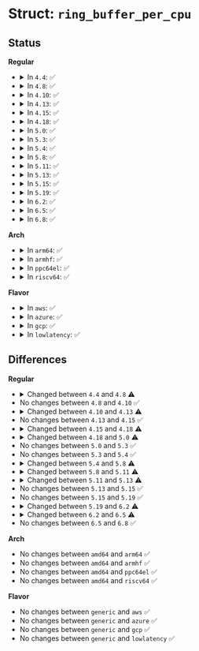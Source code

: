 # Struct: <code>ring_buffer_per_cpu</code>

## Status
<b>Regular</b>
<ul>
<li>
<details>
<summary>In <code>4.4</code>: ✅</summary>

```c
struct ring_buffer_per_cpu {
    int cpu;
    atomic_t record_disabled;
    struct ring_buffer *buffer;
    raw_spinlock_t reader_lock;
    arch_spinlock_t lock;
    struct lock_class_key lock_key;
    unsigned int nr_pages;
    unsigned int current_context;
    struct list_head *pages;
    struct buffer_page *head_page;
    struct buffer_page *tail_page;
    struct buffer_page *commit_page;
    struct buffer_page *reader_page;
    long unsigned int lost_events;
    long unsigned int last_overrun;
    local_t entries_bytes;
    local_t entries;
    local_t overrun;
    local_t commit_overrun;
    local_t dropped_events;
    local_t committing;
    local_t commits;
    long unsigned int read;
    long unsigned int read_bytes;
    u64 write_stamp;
    u64 read_stamp;
    int nr_pages_to_update;
    struct list_head new_pages;
    struct work_struct update_pages_work;
    struct completion update_done;
    struct rb_irq_work irq_work;
};
```
</details>
</li>
<li>
<details>
<summary>In <code>4.8</code>: ✅</summary>

```c
struct ring_buffer_per_cpu {
    int cpu;
    atomic_t record_disabled;
    struct ring_buffer *buffer;
    raw_spinlock_t reader_lock;
    arch_spinlock_t lock;
    struct lock_class_key lock_key;
    long unsigned int nr_pages;
    unsigned int current_context;
    struct list_head *pages;
    struct buffer_page *head_page;
    struct buffer_page *tail_page;
    struct buffer_page *commit_page;
    struct buffer_page *reader_page;
    long unsigned int lost_events;
    long unsigned int last_overrun;
    local_t entries_bytes;
    local_t entries;
    local_t overrun;
    local_t commit_overrun;
    local_t dropped_events;
    local_t committing;
    local_t commits;
    long unsigned int read;
    long unsigned int read_bytes;
    u64 write_stamp;
    u64 read_stamp;
    long int nr_pages_to_update;
    struct list_head new_pages;
    struct work_struct update_pages_work;
    struct completion update_done;
    struct rb_irq_work irq_work;
};
```
</details>
</li>
<li>
<details>
<summary>In <code>4.10</code>: ✅</summary>

```c
struct ring_buffer_per_cpu {
    int cpu;
    atomic_t record_disabled;
    struct ring_buffer *buffer;
    raw_spinlock_t reader_lock;
    arch_spinlock_t lock;
    struct lock_class_key lock_key;
    long unsigned int nr_pages;
    unsigned int current_context;
    struct list_head *pages;
    struct buffer_page *head_page;
    struct buffer_page *tail_page;
    struct buffer_page *commit_page;
    struct buffer_page *reader_page;
    long unsigned int lost_events;
    long unsigned int last_overrun;
    local_t entries_bytes;
    local_t entries;
    local_t overrun;
    local_t commit_overrun;
    local_t dropped_events;
    local_t committing;
    local_t commits;
    long unsigned int read;
    long unsigned int read_bytes;
    u64 write_stamp;
    u64 read_stamp;
    long int nr_pages_to_update;
    struct list_head new_pages;
    struct work_struct update_pages_work;
    struct completion update_done;
    struct rb_irq_work irq_work;
};
```
</details>
</li>
<li>
<details>
<summary>In <code>4.13</code>: ✅</summary>

```c
struct ring_buffer_per_cpu {
    int cpu;
    atomic_t record_disabled;
    struct ring_buffer *buffer;
    raw_spinlock_t reader_lock;
    arch_spinlock_t lock;
    struct lock_class_key lock_key;
    struct buffer_data_page *free_page;
    long unsigned int nr_pages;
    unsigned int current_context;
    struct list_head *pages;
    struct buffer_page *head_page;
    struct buffer_page *tail_page;
    struct buffer_page *commit_page;
    struct buffer_page *reader_page;
    long unsigned int lost_events;
    long unsigned int last_overrun;
    local_t entries_bytes;
    local_t entries;
    local_t overrun;
    local_t commit_overrun;
    local_t dropped_events;
    local_t committing;
    local_t commits;
    long unsigned int read;
    long unsigned int read_bytes;
    u64 write_stamp;
    u64 read_stamp;
    long int nr_pages_to_update;
    struct list_head new_pages;
    struct work_struct update_pages_work;
    struct completion update_done;
    struct rb_irq_work irq_work;
};
```
</details>
</li>
<li>
<details>
<summary>In <code>4.15</code>: ✅</summary>

```c
struct ring_buffer_per_cpu {
    int cpu;
    atomic_t record_disabled;
    struct ring_buffer *buffer;
    raw_spinlock_t reader_lock;
    arch_spinlock_t lock;
    struct lock_class_key lock_key;
    struct buffer_data_page *free_page;
    long unsigned int nr_pages;
    unsigned int current_context;
    struct list_head *pages;
    struct buffer_page *head_page;
    struct buffer_page *tail_page;
    struct buffer_page *commit_page;
    struct buffer_page *reader_page;
    long unsigned int lost_events;
    long unsigned int last_overrun;
    local_t entries_bytes;
    local_t entries;
    local_t overrun;
    local_t commit_overrun;
    local_t dropped_events;
    local_t committing;
    local_t commits;
    long unsigned int read;
    long unsigned int read_bytes;
    u64 write_stamp;
    u64 read_stamp;
    long int nr_pages_to_update;
    struct list_head new_pages;
    struct work_struct update_pages_work;
    struct completion update_done;
    struct rb_irq_work irq_work;
};
```
</details>
</li>
<li>
<details>
<summary>In <code>4.18</code>: ✅</summary>

```c
struct ring_buffer_per_cpu {
    int cpu;
    atomic_t record_disabled;
    struct ring_buffer *buffer;
    raw_spinlock_t reader_lock;
    arch_spinlock_t lock;
    struct lock_class_key lock_key;
    struct buffer_data_page *free_page;
    long unsigned int nr_pages;
    unsigned int current_context;
    struct list_head *pages;
    struct buffer_page *head_page;
    struct buffer_page *tail_page;
    struct buffer_page *commit_page;
    struct buffer_page *reader_page;
    long unsigned int lost_events;
    long unsigned int last_overrun;
    long unsigned int nest;
    local_t entries_bytes;
    local_t entries;
    local_t overrun;
    local_t commit_overrun;
    local_t dropped_events;
    local_t committing;
    local_t commits;
    long unsigned int read;
    long unsigned int read_bytes;
    u64 write_stamp;
    u64 read_stamp;
    long int nr_pages_to_update;
    struct list_head new_pages;
    struct work_struct update_pages_work;
    struct completion update_done;
    struct rb_irq_work irq_work;
};
```
</details>
</li>
<li>
<details>
<summary>In <code>5.0</code>: ✅</summary>

```c
struct ring_buffer_per_cpu {
    int cpu;
    atomic_t record_disabled;
    struct ring_buffer *buffer;
    raw_spinlock_t reader_lock;
    arch_spinlock_t lock;
    struct lock_class_key lock_key;
    struct buffer_data_page *free_page;
    long unsigned int nr_pages;
    unsigned int current_context;
    struct list_head *pages;
    struct buffer_page *head_page;
    struct buffer_page *tail_page;
    struct buffer_page *commit_page;
    struct buffer_page *reader_page;
    long unsigned int lost_events;
    long unsigned int last_overrun;
    long unsigned int nest;
    local_t entries_bytes;
    local_t entries;
    local_t overrun;
    local_t commit_overrun;
    local_t dropped_events;
    local_t committing;
    local_t commits;
    local_t pages_touched;
    local_t pages_read;
    long int last_pages_touch;
    size_t shortest_full;
    long unsigned int read;
    long unsigned int read_bytes;
    u64 write_stamp;
    u64 read_stamp;
    long int nr_pages_to_update;
    struct list_head new_pages;
    struct work_struct update_pages_work;
    struct completion update_done;
    struct rb_irq_work irq_work;
};
```
</details>
</li>
<li>
<details>
<summary>In <code>5.3</code>: ✅</summary>

```c
struct ring_buffer_per_cpu {
    int cpu;
    atomic_t record_disabled;
    struct ring_buffer *buffer;
    raw_spinlock_t reader_lock;
    arch_spinlock_t lock;
    struct lock_class_key lock_key;
    struct buffer_data_page *free_page;
    long unsigned int nr_pages;
    unsigned int current_context;
    struct list_head *pages;
    struct buffer_page *head_page;
    struct buffer_page *tail_page;
    struct buffer_page *commit_page;
    struct buffer_page *reader_page;
    long unsigned int lost_events;
    long unsigned int last_overrun;
    long unsigned int nest;
    local_t entries_bytes;
    local_t entries;
    local_t overrun;
    local_t commit_overrun;
    local_t dropped_events;
    local_t committing;
    local_t commits;
    local_t pages_touched;
    local_t pages_read;
    long int last_pages_touch;
    size_t shortest_full;
    long unsigned int read;
    long unsigned int read_bytes;
    u64 write_stamp;
    u64 read_stamp;
    long int nr_pages_to_update;
    struct list_head new_pages;
    struct work_struct update_pages_work;
    struct completion update_done;
    struct rb_irq_work irq_work;
};
```
</details>
</li>
<li>
<details>
<summary>In <code>5.4</code>: ✅</summary>

```c
struct ring_buffer_per_cpu {
    int cpu;
    atomic_t record_disabled;
    struct ring_buffer *buffer;
    raw_spinlock_t reader_lock;
    arch_spinlock_t lock;
    struct lock_class_key lock_key;
    struct buffer_data_page *free_page;
    long unsigned int nr_pages;
    unsigned int current_context;
    struct list_head *pages;
    struct buffer_page *head_page;
    struct buffer_page *tail_page;
    struct buffer_page *commit_page;
    struct buffer_page *reader_page;
    long unsigned int lost_events;
    long unsigned int last_overrun;
    long unsigned int nest;
    local_t entries_bytes;
    local_t entries;
    local_t overrun;
    local_t commit_overrun;
    local_t dropped_events;
    local_t committing;
    local_t commits;
    local_t pages_touched;
    local_t pages_read;
    long int last_pages_touch;
    size_t shortest_full;
    long unsigned int read;
    long unsigned int read_bytes;
    u64 write_stamp;
    u64 read_stamp;
    long int nr_pages_to_update;
    struct list_head new_pages;
    struct work_struct update_pages_work;
    struct completion update_done;
    struct rb_irq_work irq_work;
};
```
</details>
</li>
<li>
<details>
<summary>In <code>5.8</code>: ✅</summary>

```c
struct ring_buffer_per_cpu {
    int cpu;
    atomic_t record_disabled;
    atomic_t resize_disabled;
    struct trace_buffer *buffer;
    raw_spinlock_t reader_lock;
    arch_spinlock_t lock;
    struct lock_class_key lock_key;
    struct buffer_data_page *free_page;
    long unsigned int nr_pages;
    unsigned int current_context;
    struct list_head *pages;
    struct buffer_page *head_page;
    struct buffer_page *tail_page;
    struct buffer_page *commit_page;
    struct buffer_page *reader_page;
    long unsigned int lost_events;
    long unsigned int last_overrun;
    long unsigned int nest;
    local_t entries_bytes;
    local_t entries;
    local_t overrun;
    local_t commit_overrun;
    local_t dropped_events;
    local_t committing;
    local_t commits;
    local_t pages_touched;
    local_t pages_read;
    long int last_pages_touch;
    size_t shortest_full;
    long unsigned int read;
    long unsigned int read_bytes;
    u64 write_stamp;
    u64 read_stamp;
    long int nr_pages_to_update;
    struct list_head new_pages;
    struct work_struct update_pages_work;
    struct completion update_done;
    struct rb_irq_work irq_work;
};
```
</details>
</li>
<li>
<details>
<summary>In <code>5.11</code>: ✅</summary>

```c
struct ring_buffer_per_cpu {
    int cpu;
    atomic_t record_disabled;
    atomic_t resize_disabled;
    struct trace_buffer *buffer;
    raw_spinlock_t reader_lock;
    arch_spinlock_t lock;
    struct lock_class_key lock_key;
    struct buffer_data_page *free_page;
    long unsigned int nr_pages;
    unsigned int current_context;
    struct list_head *pages;
    struct buffer_page *head_page;
    struct buffer_page *tail_page;
    struct buffer_page *commit_page;
    struct buffer_page *reader_page;
    long unsigned int lost_events;
    long unsigned int last_overrun;
    long unsigned int nest;
    local_t entries_bytes;
    local_t entries;
    local_t overrun;
    local_t commit_overrun;
    local_t dropped_events;
    local_t committing;
    local_t commits;
    local_t pages_touched;
    local_t pages_read;
    long int last_pages_touch;
    size_t shortest_full;
    long unsigned int read;
    long unsigned int read_bytes;
    rb_time_t write_stamp;
    rb_time_t before_stamp;
    u64 read_stamp;
    long int nr_pages_to_update;
    struct list_head new_pages;
    struct work_struct update_pages_work;
    struct completion update_done;
    struct rb_irq_work irq_work;
};
```
</details>
</li>
<li>
<details>
<summary>In <code>5.13</code>: ✅</summary>

```c
struct ring_buffer_per_cpu {
    int cpu;
    atomic_t record_disabled;
    atomic_t resize_disabled;
    struct trace_buffer *buffer;
    raw_spinlock_t reader_lock;
    arch_spinlock_t lock;
    struct lock_class_key lock_key;
    struct buffer_data_page *free_page;
    long unsigned int nr_pages;
    unsigned int current_context;
    struct list_head *pages;
    struct buffer_page *head_page;
    struct buffer_page *tail_page;
    struct buffer_page *commit_page;
    struct buffer_page *reader_page;
    long unsigned int lost_events;
    long unsigned int last_overrun;
    long unsigned int nest;
    local_t entries_bytes;
    local_t entries;
    local_t overrun;
    local_t commit_overrun;
    local_t dropped_events;
    local_t committing;
    local_t commits;
    local_t pages_touched;
    local_t pages_read;
    long int last_pages_touch;
    size_t shortest_full;
    long unsigned int read;
    long unsigned int read_bytes;
    rb_time_t write_stamp;
    rb_time_t before_stamp;
    u64 event_stamp[5];
    u64 read_stamp;
    long int nr_pages_to_update;
    struct list_head new_pages;
    struct work_struct update_pages_work;
    struct completion update_done;
    struct rb_irq_work irq_work;
};
```
</details>
</li>
<li>
<details>
<summary>In <code>5.15</code>: ✅</summary>

```c
struct ring_buffer_per_cpu {
    int cpu;
    atomic_t record_disabled;
    atomic_t resize_disabled;
    struct trace_buffer *buffer;
    raw_spinlock_t reader_lock;
    arch_spinlock_t lock;
    struct lock_class_key lock_key;
    struct buffer_data_page *free_page;
    long unsigned int nr_pages;
    unsigned int current_context;
    struct list_head *pages;
    struct buffer_page *head_page;
    struct buffer_page *tail_page;
    struct buffer_page *commit_page;
    struct buffer_page *reader_page;
    long unsigned int lost_events;
    long unsigned int last_overrun;
    long unsigned int nest;
    local_t entries_bytes;
    local_t entries;
    local_t overrun;
    local_t commit_overrun;
    local_t dropped_events;
    local_t committing;
    local_t commits;
    local_t pages_touched;
    local_t pages_read;
    long int last_pages_touch;
    size_t shortest_full;
    long unsigned int read;
    long unsigned int read_bytes;
    rb_time_t write_stamp;
    rb_time_t before_stamp;
    u64 event_stamp[5];
    u64 read_stamp;
    long int nr_pages_to_update;
    struct list_head new_pages;
    struct work_struct update_pages_work;
    struct completion update_done;
    struct rb_irq_work irq_work;
};
```
</details>
</li>
<li>
<details>
<summary>In <code>5.19</code>: ✅</summary>

```c
struct ring_buffer_per_cpu {
    int cpu;
    atomic_t record_disabled;
    atomic_t resize_disabled;
    struct trace_buffer *buffer;
    raw_spinlock_t reader_lock;
    arch_spinlock_t lock;
    struct lock_class_key lock_key;
    struct buffer_data_page *free_page;
    long unsigned int nr_pages;
    unsigned int current_context;
    struct list_head *pages;
    struct buffer_page *head_page;
    struct buffer_page *tail_page;
    struct buffer_page *commit_page;
    struct buffer_page *reader_page;
    long unsigned int lost_events;
    long unsigned int last_overrun;
    long unsigned int nest;
    local_t entries_bytes;
    local_t entries;
    local_t overrun;
    local_t commit_overrun;
    local_t dropped_events;
    local_t committing;
    local_t commits;
    local_t pages_touched;
    local_t pages_read;
    long int last_pages_touch;
    size_t shortest_full;
    long unsigned int read;
    long unsigned int read_bytes;
    rb_time_t write_stamp;
    rb_time_t before_stamp;
    u64 event_stamp[5];
    u64 read_stamp;
    long int nr_pages_to_update;
    struct list_head new_pages;
    struct work_struct update_pages_work;
    struct completion update_done;
    struct rb_irq_work irq_work;
};
```
</details>
</li>
<li>
<details>
<summary>In <code>6.2</code>: ✅</summary>

```c
struct ring_buffer_per_cpu {
    int cpu;
    atomic_t record_disabled;
    atomic_t resize_disabled;
    struct trace_buffer *buffer;
    raw_spinlock_t reader_lock;
    arch_spinlock_t lock;
    struct lock_class_key lock_key;
    struct buffer_data_page *free_page;
    long unsigned int nr_pages;
    unsigned int current_context;
    struct list_head *pages;
    struct buffer_page *head_page;
    struct buffer_page *tail_page;
    struct buffer_page *commit_page;
    struct buffer_page *reader_page;
    long unsigned int lost_events;
    long unsigned int last_overrun;
    long unsigned int nest;
    local_t entries_bytes;
    local_t entries;
    local_t overrun;
    local_t commit_overrun;
    local_t dropped_events;
    local_t committing;
    local_t commits;
    local_t pages_touched;
    local_t pages_lost;
    local_t pages_read;
    long int last_pages_touch;
    size_t shortest_full;
    long unsigned int read;
    long unsigned int read_bytes;
    rb_time_t write_stamp;
    rb_time_t before_stamp;
    u64 event_stamp[5];
    u64 read_stamp;
    long int nr_pages_to_update;
    struct list_head new_pages;
    struct work_struct update_pages_work;
    struct completion update_done;
    struct rb_irq_work irq_work;
};
```
</details>
</li>
<li>
<details>
<summary>In <code>6.5</code>: ✅</summary>

```c
struct ring_buffer_per_cpu {
    int cpu;
    atomic_t record_disabled;
    atomic_t resize_disabled;
    struct trace_buffer *buffer;
    raw_spinlock_t reader_lock;
    arch_spinlock_t lock;
    struct lock_class_key lock_key;
    struct buffer_data_page *free_page;
    long unsigned int nr_pages;
    unsigned int current_context;
    struct list_head *pages;
    struct buffer_page *head_page;
    struct buffer_page *tail_page;
    struct buffer_page *commit_page;
    struct buffer_page *reader_page;
    long unsigned int lost_events;
    long unsigned int last_overrun;
    long unsigned int nest;
    local_t entries_bytes;
    local_t entries;
    local_t overrun;
    local_t commit_overrun;
    local_t dropped_events;
    local_t committing;
    local_t commits;
    local_t pages_touched;
    local_t pages_lost;
    local_t pages_read;
    long int last_pages_touch;
    size_t shortest_full;
    long unsigned int read;
    long unsigned int read_bytes;
    rb_time_t write_stamp;
    rb_time_t before_stamp;
    u64 event_stamp[5];
    u64 read_stamp;
    long unsigned int pages_removed;
    long int nr_pages_to_update;
    struct list_head new_pages;
    struct work_struct update_pages_work;
    struct completion update_done;
    struct rb_irq_work irq_work;
};
```
</details>
</li>
<li>
<details>
<summary>In <code>6.8</code>: ✅</summary>

```c
struct ring_buffer_per_cpu {
    int cpu;
    atomic_t record_disabled;
    atomic_t resize_disabled;
    struct trace_buffer *buffer;
    raw_spinlock_t reader_lock;
    arch_spinlock_t lock;
    struct lock_class_key lock_key;
    struct buffer_data_page *free_page;
    long unsigned int nr_pages;
    unsigned int current_context;
    struct list_head *pages;
    struct buffer_page *head_page;
    struct buffer_page *tail_page;
    struct buffer_page *commit_page;
    struct buffer_page *reader_page;
    long unsigned int lost_events;
    long unsigned int last_overrun;
    long unsigned int nest;
    local_t entries_bytes;
    local_t entries;
    local_t overrun;
    local_t commit_overrun;
    local_t dropped_events;
    local_t committing;
    local_t commits;
    local_t pages_touched;
    local_t pages_lost;
    local_t pages_read;
    long int last_pages_touch;
    size_t shortest_full;
    long unsigned int read;
    long unsigned int read_bytes;
    rb_time_t write_stamp;
    rb_time_t before_stamp;
    u64 event_stamp[5];
    u64 read_stamp;
    long unsigned int pages_removed;
    long int nr_pages_to_update;
    struct list_head new_pages;
    struct work_struct update_pages_work;
    struct completion update_done;
    struct rb_irq_work irq_work;
};
```
</details>
</li>
</ul>
<b>Arch</b>
<ul>
<li>
<details>
<summary>In <code>arm64</code>: ✅</summary>

```c
struct ring_buffer_per_cpu {
    int cpu;
    atomic_t record_disabled;
    struct ring_buffer *buffer;
    raw_spinlock_t reader_lock;
    arch_spinlock_t lock;
    struct lock_class_key lock_key;
    struct buffer_data_page *free_page;
    long unsigned int nr_pages;
    unsigned int current_context;
    struct list_head *pages;
    struct buffer_page *head_page;
    struct buffer_page *tail_page;
    struct buffer_page *commit_page;
    struct buffer_page *reader_page;
    long unsigned int lost_events;
    long unsigned int last_overrun;
    long unsigned int nest;
    local_t entries_bytes;
    local_t entries;
    local_t overrun;
    local_t commit_overrun;
    local_t dropped_events;
    local_t committing;
    local_t commits;
    local_t pages_touched;
    local_t pages_read;
    long int last_pages_touch;
    size_t shortest_full;
    long unsigned int read;
    long unsigned int read_bytes;
    u64 write_stamp;
    u64 read_stamp;
    long int nr_pages_to_update;
    struct list_head new_pages;
    struct work_struct update_pages_work;
    struct completion update_done;
    struct rb_irq_work irq_work;
};
```
</details>
</li>
<li>
<details>
<summary>In <code>armhf</code>: ✅</summary>

```c
struct ring_buffer_per_cpu {
    int cpu;
    atomic_t record_disabled;
    struct ring_buffer *buffer;
    raw_spinlock_t reader_lock;
    arch_spinlock_t lock;
    struct lock_class_key lock_key;
    struct buffer_data_page *free_page;
    long unsigned int nr_pages;
    unsigned int current_context;
    struct list_head *pages;
    struct buffer_page *head_page;
    struct buffer_page *tail_page;
    struct buffer_page *commit_page;
    struct buffer_page *reader_page;
    long unsigned int lost_events;
    long unsigned int last_overrun;
    long unsigned int nest;
    local_t entries_bytes;
    local_t entries;
    local_t overrun;
    local_t commit_overrun;
    local_t dropped_events;
    local_t committing;
    local_t commits;
    local_t pages_touched;
    local_t pages_read;
    long int last_pages_touch;
    size_t shortest_full;
    long unsigned int read;
    long unsigned int read_bytes;
    u64 write_stamp;
    u64 read_stamp;
    long int nr_pages_to_update;
    struct list_head new_pages;
    struct work_struct update_pages_work;
    struct completion update_done;
    struct rb_irq_work irq_work;
};
```
</details>
</li>
<li>
<details>
<summary>In <code>ppc64el</code>: ✅</summary>

```c
struct ring_buffer_per_cpu {
    int cpu;
    atomic_t record_disabled;
    struct ring_buffer *buffer;
    raw_spinlock_t reader_lock;
    arch_spinlock_t lock;
    struct lock_class_key lock_key;
    struct buffer_data_page *free_page;
    long unsigned int nr_pages;
    unsigned int current_context;
    struct list_head *pages;
    struct buffer_page *head_page;
    struct buffer_page *tail_page;
    struct buffer_page *commit_page;
    struct buffer_page *reader_page;
    long unsigned int lost_events;
    long unsigned int last_overrun;
    long unsigned int nest;
    local_t entries_bytes;
    local_t entries;
    local_t overrun;
    local_t commit_overrun;
    local_t dropped_events;
    local_t committing;
    local_t commits;
    local_t pages_touched;
    local_t pages_read;
    long int last_pages_touch;
    size_t shortest_full;
    long unsigned int read;
    long unsigned int read_bytes;
    u64 write_stamp;
    u64 read_stamp;
    long int nr_pages_to_update;
    struct list_head new_pages;
    struct work_struct update_pages_work;
    struct completion update_done;
    struct rb_irq_work irq_work;
};
```
</details>
</li>
<li>
<details>
<summary>In <code>riscv64</code>: ✅</summary>

```c
struct ring_buffer_per_cpu {
    int cpu;
    atomic_t record_disabled;
    struct ring_buffer *buffer;
    raw_spinlock_t reader_lock;
    arch_spinlock_t lock;
    struct lock_class_key lock_key;
    struct buffer_data_page *free_page;
    long unsigned int nr_pages;
    unsigned int current_context;
    struct list_head *pages;
    struct buffer_page *head_page;
    struct buffer_page *tail_page;
    struct buffer_page *commit_page;
    struct buffer_page *reader_page;
    long unsigned int lost_events;
    long unsigned int last_overrun;
    long unsigned int nest;
    local_t entries_bytes;
    local_t entries;
    local_t overrun;
    local_t commit_overrun;
    local_t dropped_events;
    local_t committing;
    local_t commits;
    local_t pages_touched;
    local_t pages_read;
    long int last_pages_touch;
    size_t shortest_full;
    long unsigned int read;
    long unsigned int read_bytes;
    u64 write_stamp;
    u64 read_stamp;
    long int nr_pages_to_update;
    struct list_head new_pages;
    struct work_struct update_pages_work;
    struct completion update_done;
    struct rb_irq_work irq_work;
};
```
</details>
</li>
</ul>
<b>Flavor</b>
<ul>
<li>
<details>
<summary>In <code>aws</code>: ✅</summary>

```c
struct ring_buffer_per_cpu {
    int cpu;
    atomic_t record_disabled;
    struct ring_buffer *buffer;
    raw_spinlock_t reader_lock;
    arch_spinlock_t lock;
    struct lock_class_key lock_key;
    struct buffer_data_page *free_page;
    long unsigned int nr_pages;
    unsigned int current_context;
    struct list_head *pages;
    struct buffer_page *head_page;
    struct buffer_page *tail_page;
    struct buffer_page *commit_page;
    struct buffer_page *reader_page;
    long unsigned int lost_events;
    long unsigned int last_overrun;
    long unsigned int nest;
    local_t entries_bytes;
    local_t entries;
    local_t overrun;
    local_t commit_overrun;
    local_t dropped_events;
    local_t committing;
    local_t commits;
    local_t pages_touched;
    local_t pages_read;
    long int last_pages_touch;
    size_t shortest_full;
    long unsigned int read;
    long unsigned int read_bytes;
    u64 write_stamp;
    u64 read_stamp;
    long int nr_pages_to_update;
    struct list_head new_pages;
    struct work_struct update_pages_work;
    struct completion update_done;
    struct rb_irq_work irq_work;
};
```
</details>
</li>
<li>
<details>
<summary>In <code>azure</code>: ✅</summary>

```c
struct ring_buffer_per_cpu {
    int cpu;
    atomic_t record_disabled;
    struct ring_buffer *buffer;
    raw_spinlock_t reader_lock;
    arch_spinlock_t lock;
    struct lock_class_key lock_key;
    struct buffer_data_page *free_page;
    long unsigned int nr_pages;
    unsigned int current_context;
    struct list_head *pages;
    struct buffer_page *head_page;
    struct buffer_page *tail_page;
    struct buffer_page *commit_page;
    struct buffer_page *reader_page;
    long unsigned int lost_events;
    long unsigned int last_overrun;
    long unsigned int nest;
    local_t entries_bytes;
    local_t entries;
    local_t overrun;
    local_t commit_overrun;
    local_t dropped_events;
    local_t committing;
    local_t commits;
    local_t pages_touched;
    local_t pages_read;
    long int last_pages_touch;
    size_t shortest_full;
    long unsigned int read;
    long unsigned int read_bytes;
    u64 write_stamp;
    u64 read_stamp;
    long int nr_pages_to_update;
    struct list_head new_pages;
    struct work_struct update_pages_work;
    struct completion update_done;
    struct rb_irq_work irq_work;
};
```
</details>
</li>
<li>
<details>
<summary>In <code>gcp</code>: ✅</summary>

```c
struct ring_buffer_per_cpu {
    int cpu;
    atomic_t record_disabled;
    struct ring_buffer *buffer;
    raw_spinlock_t reader_lock;
    arch_spinlock_t lock;
    struct lock_class_key lock_key;
    struct buffer_data_page *free_page;
    long unsigned int nr_pages;
    unsigned int current_context;
    struct list_head *pages;
    struct buffer_page *head_page;
    struct buffer_page *tail_page;
    struct buffer_page *commit_page;
    struct buffer_page *reader_page;
    long unsigned int lost_events;
    long unsigned int last_overrun;
    long unsigned int nest;
    local_t entries_bytes;
    local_t entries;
    local_t overrun;
    local_t commit_overrun;
    local_t dropped_events;
    local_t committing;
    local_t commits;
    local_t pages_touched;
    local_t pages_read;
    long int last_pages_touch;
    size_t shortest_full;
    long unsigned int read;
    long unsigned int read_bytes;
    u64 write_stamp;
    u64 read_stamp;
    long int nr_pages_to_update;
    struct list_head new_pages;
    struct work_struct update_pages_work;
    struct completion update_done;
    struct rb_irq_work irq_work;
};
```
</details>
</li>
<li>
<details>
<summary>In <code>lowlatency</code>: ✅</summary>

```c
struct ring_buffer_per_cpu {
    int cpu;
    atomic_t record_disabled;
    struct ring_buffer *buffer;
    raw_spinlock_t reader_lock;
    arch_spinlock_t lock;
    struct lock_class_key lock_key;
    struct buffer_data_page *free_page;
    long unsigned int nr_pages;
    unsigned int current_context;
    struct list_head *pages;
    struct buffer_page *head_page;
    struct buffer_page *tail_page;
    struct buffer_page *commit_page;
    struct buffer_page *reader_page;
    long unsigned int lost_events;
    long unsigned int last_overrun;
    long unsigned int nest;
    local_t entries_bytes;
    local_t entries;
    local_t overrun;
    local_t commit_overrun;
    local_t dropped_events;
    local_t committing;
    local_t commits;
    local_t pages_touched;
    local_t pages_read;
    long int last_pages_touch;
    size_t shortest_full;
    long unsigned int read;
    long unsigned int read_bytes;
    u64 write_stamp;
    u64 read_stamp;
    long int nr_pages_to_update;
    struct list_head new_pages;
    struct work_struct update_pages_work;
    struct completion update_done;
    struct rb_irq_work irq_work;
};
```
</details>
</li>
</ul>

## Differences
<b>Regular</b>
<ul>
<li>
<details>
<summary>Changed between <code>4.4</code> and <code>4.8</code> ⚠️</summary>
<ul>
<li>
<b>Field type changed. </b>
<code>unsigned int nr_pages</code> ➡️ <code>long unsigned int nr_pages</code>
</li>
<li>
<b>Field type changed. </b>
<code>int nr_pages_to_update</code> ➡️ <code>long int nr_pages_to_update</code>
</li>
</ul>
</details>
</li>
<li>
No changes between <code>4.8</code> and <code>4.10</code> ✅
</li>
<li>
<details>
<summary>Changed between <code>4.10</code> and <code>4.13</code> ⚠️</summary>
<ul>
<li>
<b>Field added. </b>
<code>struct buffer_data_page *free_page</code>
</li>
</ul>
</details>
</li>
<li>
No changes between <code>4.13</code> and <code>4.15</code> ✅
</li>
<li>
<details>
<summary>Changed between <code>4.15</code> and <code>4.18</code> ⚠️</summary>
<ul>
<li>
<b>Field added. </b>
<code>long unsigned int nest</code>
</li>
</ul>
</details>
</li>
<li>
<details>
<summary>Changed between <code>4.18</code> and <code>5.0</code> ⚠️</summary>
<ul>
<li>
<b>Field added. </b>
<code>local_t pages_touched</code>
</li>
<li>
<b>Field added. </b>
<code>local_t pages_read</code>
</li>
<li>
<b>Field added. </b>
<code>long int last_pages_touch</code>
</li>
<li>
<b>Field added. </b>
<code>size_t shortest_full</code>
</li>
</ul>
</details>
</li>
<li>
No changes between <code>5.0</code> and <code>5.3</code> ✅
</li>
<li>
No changes between <code>5.3</code> and <code>5.4</code> ✅
</li>
<li>
<details>
<summary>Changed between <code>5.4</code> and <code>5.8</code> ⚠️</summary>
<ul>
<li>
<b>Field added. </b>
<code>atomic_t resize_disabled</code>
</li>
<li>
<b>Field type changed. </b>
<code>struct ring_buffer *buffer</code> ➡️ <code>struct trace_buffer *buffer</code>
</li>
</ul>
</details>
</li>
<li>
<details>
<summary>Changed between <code>5.8</code> and <code>5.11</code> ⚠️</summary>
<ul>
<li>
<b>Field added. </b>
<code>rb_time_t before_stamp</code>
</li>
<li>
<b>Field type changed. </b>
<code>u64 write_stamp</code> ➡️ <code>rb_time_t write_stamp</code>
</li>
</ul>
</details>
</li>
<li>
<details>
<summary>Changed between <code>5.11</code> and <code>5.13</code> ⚠️</summary>
<ul>
<li>
<b>Field added. </b>
<code>u64 event_stamp[5]</code>
</li>
</ul>
</details>
</li>
<li>
No changes between <code>5.13</code> and <code>5.15</code> ✅
</li>
<li>
No changes between <code>5.15</code> and <code>5.19</code> ✅
</li>
<li>
<details>
<summary>Changed between <code>5.19</code> and <code>6.2</code> ⚠️</summary>
<ul>
<li>
<b>Field added. </b>
<code>local_t pages_lost</code>
</li>
</ul>
</details>
</li>
<li>
<details>
<summary>Changed between <code>6.2</code> and <code>6.5</code> ⚠️</summary>
<ul>
<li>
<b>Field added. </b>
<code>long unsigned int pages_removed</code>
</li>
</ul>
</details>
</li>
<li>
No changes between <code>6.5</code> and <code>6.8</code> ✅
</li>
</ul>
<b>Arch</b>
<ul>
<li>
No changes between <code>amd64</code> and <code>arm64</code> ✅
</li>
<li>
No changes between <code>amd64</code> and <code>armhf</code> ✅
</li>
<li>
No changes between <code>amd64</code> and <code>ppc64el</code> ✅
</li>
<li>
No changes between <code>amd64</code> and <code>riscv64</code> ✅
</li>
</ul>
<b>Flavor</b>
<ul>
<li>
No changes between <code>generic</code> and <code>aws</code> ✅
</li>
<li>
No changes between <code>generic</code> and <code>azure</code> ✅
</li>
<li>
No changes between <code>generic</code> and <code>gcp</code> ✅
</li>
<li>
No changes between <code>generic</code> and <code>lowlatency</code> ✅
</li>
</ul>
